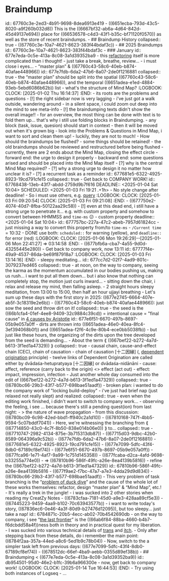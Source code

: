 # Braindump
id:: 67760c3e-2ed3-4b91-9698-8dea6913e419
	- ((6651ecba-793d-43c5-8020-a9f260b032d8)) This is the ((6667bf32-ab6a-4d64-842d-45d49137e694)) place for ((66536578-c4d3-43f1-b35c-bf71120f0570)) as well as the store of recent braindumps.
	- ## Braindump History
	  collapsed:: true
		- ((67760c3e-10a7-4621-8623-383f44bdaf3c))
	- ## 2025 Braindumps
	  id:: 67760c3e-10a7-4621-8623-383f44bdaf3c
	- ### January
	  id:: 677e7eda-0c5e-413a-8c08-3a1d39352ba9
		- this [refactoring](((67710747-2982-4134-875e-3b715313db87))) itself is more complicated than i thought!
		- just take a break, breathe, review...
		- i must close i eyes...
		- “master plan” & ((67760c43-58c6-40eb-b874-40afae448966))
		  id:: 677e7fdb-6da2-47b6-8a07-2de0f1216881
		  collapsed:: true
			- the “master plan” should be split into the spatial ((67760c43-58c6-40eb-b874-40afae448966)), and the temporal ((6651adea-e1ed-4884-93eb-5ebd6086b62b)) list
			- what's the structure of Mind Map?
			  :LOGBOOK:
			  CLOCK: [2025-01-02 Thu 16:14:37]
			  :END:
				- its roots are the problems and questions
			- [!] the right sidebar now is very lagging
			- i've just got a walk outside, wandering around
				- in a silent space, i could zoom out deep into the mind to see meta-info
				- [!] the braindumping texts didn't show the overall image!!
					- for an overview, the most thing can be done with text is to fold them up... that's why i still use folding blocks in Braindumping.
			- any block (task, issue, quesion) should start in context
				- then it will be moved out when it's grown big
			- look into the Problems & Questions in Mind Map, i want to sort and clean them up!
				- luckily, they are not to much!
			- How should the braindumps be flushed?
				- some things should be retained!
				- the old braindumps should be reviewed and restructured before being flushed
			- currently, there are 2 ends about the Mind Map, closing the effect circle
				- forward end: the urge to design it properly
				- backward end: some questions arised and should be placed into the Mind Map itself
					- [?] why is the central Mind Map required?
					- [?] why a strong urge to design it no matter how unclear it is?
		- [?] a recurrent task as a reminder
		  id:: 677681e5-6322-4925-8923-19cd791cfe15
		  collapsed:: true
			- Get back to COMPANY WORK!
			  id:: 67768438-13eb-43f7-abdd-2759d9b7f616
			  DEADLINE:: <2025-01-04 Sat 10:04>
			  SCHEDULED: <2025-01-03 Fri 19:21 .+1h>
			- No style change after deadline!
			- So i must use others, e.g. [query](((677689e6-7163-4e94-ab65-18d3f51e3eb9)))
			  :LOGBOOK:
			  CLOCK: [2025-01-03 Fri 09:20:54]
			  CLOCK: [2025-01-03 Fri 09:21:08]
			  :END:
			- ((677750e2-4074-40d7-8fba-50122aa29c58))
			- [!] even at this dead end, i still have a strong urge to penetrate it... e.g. with custom property and somehow to convert between HHMMSS and `time-ms` 😕
				- custom property
				  deadline:: <2025-01-04 Sat 10:04>
				  id:: 677757bc-227a-47c2-abeb-7957d61824cc
				- just missing a way to convert this property from/to `time-ms`
				- `/Current time` = 10:32
			- DONE use both: `scheduled::` for warning (yellow), and `deadline::` for error (red)
			  :LOGBOOK:
			  CLOCK: [2025-01-06 Mon 19:26:29]--[2025-01-06 Mon 22:41:27] =>  03:14:58
			  :END:
			- ((677bfb6a-cba7-4a55-9d0d-43255445e280))
		- Get back to company work, now 13:11
		  id:: 67777f4e-49a9-4537-86da-be69f87918a7
		  :LOGBOOK:
		  CLOCK: [2025-01-03 Fri 13:14:16]
		  :END:
		- sleepy meditating...
		  id:: 677cc7d2-02f7-4ad9-801c-3079237ed465
		  collapsed:: true
			- at noon, on the way to company, seeing the karma as the momentum accumulated in our bodies pushing us, making us rush... i want to put all them down... but i also know that nothing can completely stop, the motion just curls inward...
			- sitting down the chair, i relax and release my mind, then falling asleep.
			- 2 straight hours sleepy meditation, from 13:00 to 15:00, then half an hour ujjayi breathing
		- Let's sum up these days with the first story in 2025: ((677e2745-6664-407e-ab5f-3c18319e2e6b))
		- ((67760c43-58c6-40eb-b874-40afae448966)): just sow the seed and throw dirt on it!
		  collapsed:: true
			- the seed is the ((66b1cfa4-01ef-4ee8-9409-32c9884c39cd)) = intentional cause = "final cause" in [4 causes by Aristotle](https://en.wikipedia.org/wiki/Four_causes)
			  id:: 677e6f51-6670-497b-8697-05b9e057a0ff
			- dirts are thrown into ((6651adea-46e0-40ea-8fc4-3ef394068b0f)) and ((6651adea-f2f6-4c9e-80b4-ece0bb5038fb))
			- but just like these hours, the organizing of the dirts upon the tree developed from the seed is demanding...
		- About the term ⟪ ((667bef22-b272-4a7d-b613-3f1ed1a47329)) ⟫
		  collapsed:: true
			- causal chain, cause-and-effect chain (CEC), chain of causation
			- chain of causation [十二因縁] (, [dependent origination](https://en.wikipedia.org/wiki/Prat%C4%ABtyasamutp%C4%81da) principle)
				- twelve links of Dependent Origination are called either by dvādaśa-hetupratyaya [十二因縁] or dvādaśa-nidānāni
			- cause: affect, reference (carry back to the origin) <> effect (act out)
			- effect: impact, impression, infection
		- Just another whole day consumed into the edit of ((667bef22-b272-4a7d-b613-3f1ed1a47329))
		  collapsed:: true
			- ((6780bc66-29b3-43f7-b577-698bae51aadf))
			- broken plan: i wanted to do the company work of "locking build-deploy"
		- i've just had brief nap (just relaxed not really slept) and realized:
		  collapsed:: true
			- even when the editing work finished, i didn't want to switch to company work...
			- observing the feeling, i see ... because there's still a pending quest(ion) from last night:
				- > the nature of wave propagation
				- from this discussion: ((6780bc09-6c98-42ed-bbd1-ff940c2a1d10))
				- ((67810168-747f-4bb5-9594-5c07bddf7041))
		- Here, we're witnessing the branching from ⟪ ((67714850-43c0-4c7f-8b50-838e014b06e0)) ⟫ to...
		  collapsed:: true
			- ((67710747-2982-4134-875e-3b715313db87))
			- ((67715d03-9dbc-42b0-8589-064396a9c52b))
				- ((677e7fdb-6da2-47b6-8a07-2de0f1216881))
			- ((677681e5-6322-4925-8923-19cd791cfe15))
				- ((677e7099-5dfc-43f4-8db0-67189cf8ef74))
			- ((677e6f51-6670-497b-8697-05b9e057a0ff))
				- ((677fca96-1e71-4af7-9a99-1c751d145358))
					- ((677fcaba-d2ca-4afd-9698-b33255a774e0))
					- ⇒ ((67810b96-586f-49fc-a26e-8ea4139b5816))
			- refine the ((667bef22-b272-4a7d-b613-3f1ed1a47329))
			  id:: 67810b96-586f-49fc-a26e-8ea4139b5816
				- ((677f9ae2-f7bc-47a7-a7e3-4dda29d9d834))
				- ((6780bc66-29b3-43f7-b577-698bae51aadf))
			- This very problem of task branching is the “[problem of duck dive](((67714850-43c0-4c7f-8b50-838e014b06e0)))” and the cause of the whole lot of these works themselves: refactor, design “master plan” & “Mind Map”, etc.!
				- It's really a trek in the jungle!
		- i was sucked into 2 other stories when reading my CreatZy Notes
			- ((6783cfaa-7181-45d0-a9e3-428aa89cf5e3))
			- ((67445223-9459-4aa9-b102-70c63943577b))
		- i want to write today's story, ((67836ec6-0e46-4a3f-80d9-b27476d12095)), but too sleepy... just take a nap!
		  id:: 6784871c-20b5-4ecc-ab02-70b4542690db
		- on the way to company, i see “[the last frontier](((67836ec6-0e46-4a3f-80d9-b27476d12095)))” is the ((66ab6f84-88ba-4660-b4b7-f6dcbdd58a4f))ness both in theory and in practical quest for my liberation.
			- I was sucked into various  technical details of [trans](((67849429-a90c-45a9-a6ae-dcdd61f7580f))) and [itch](((0f9f9026-152c-46b5-964b-c6e1019cc584))).
			- Only after stepping back from these details, do i remember the main point: ((6784f2aa-357a-44ed-a8c6-5ed1b9c78b04))
		- Now, switch to the a simpler task left from previous days: ((677e7099-5dfc-43f4-8db0-67189cf8ef74))
		- ((678512dc-66ef-4ba9-aebb-0355d89ef38b))
	- ## Braindumping < ((677e7eda-0c5e-413a-8c08-3a1d39352ba9))
	  id:: db954501-95d0-46e2-b1fc-39b6a966300e
		- now, get back to company work!
		  :LOGBOOK:
		  CLOCK: [2025-01-14 Tue 16:44:53]
		  :END:
		- Try using both instances of Logseq
		- ...